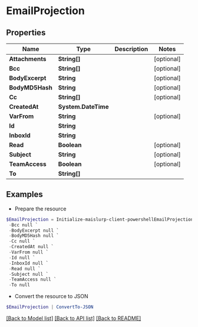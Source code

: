 # EmailProjection
## Properties

Name | Type | Description | Notes
------------ | ------------- | ------------- | -------------
**Attachments** | **String[]** |  | [optional] 
**Bcc** | **String[]** |  | [optional] 
**BodyExcerpt** | **String** |  | [optional] 
**BodyMD5Hash** | **String** |  | [optional] 
**Cc** | **String[]** |  | [optional] 
**CreatedAt** | **System.DateTime** |  | 
**VarFrom** | **String** |  | [optional] 
**Id** | **String** |  | 
**InboxId** | **String** |  | 
**Read** | **Boolean** |  | [optional] 
**Subject** | **String** |  | [optional] 
**TeamAccess** | **Boolean** |  | [optional] 
**To** | **String[]** |  | 

## Examples

- Prepare the resource
```powershell
$EmailProjection = Initialize-maislurp-client-powershellEmailProjection  -Attachments null `
 -Bcc null `
 -BodyExcerpt null `
 -BodyMD5Hash null `
 -Cc null `
 -CreatedAt null `
 -VarFrom null `
 -Id null `
 -InboxId null `
 -Read null `
 -Subject null `
 -TeamAccess null `
 -To null
```

- Convert the resource to JSON
```powershell
$EmailProjection | ConvertTo-JSON
```

[[Back to Model list]](../README#documentation-for-models) [[Back to API list]](../README#documentation-for-api-endpoints) [[Back to README]](../README)

